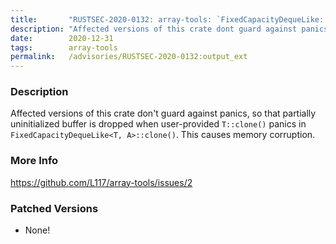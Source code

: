 ```yaml
---
title:       "RUSTSEC-2020-0132: array-tools: `FixedCapacityDequeLike::clone()` can cause dropping uninitialized memory"
description: "Affected versions of this crate dont guard against panics, so that partially uninitialized buffer is dropped when userprovided Tclone panics in FixedCapacityDequeLikeT, Aclone. This causes memory corruption."
date:        2020-12-31
tags:        array-tools
permalink:   /advisories/RUSTSEC-2020-0132:output_ext
---
```


### Description

Affected versions of this crate don't guard against panics, so that partially uninitialized buffer is dropped when user-provided `T::clone()` panics in `FixedCapacityDequeLike<T, A>::clone()`. This causes memory corruption.

### More Info

<https://github.com/L117/array-tools/issues/2>

### Patched Versions

- None!


